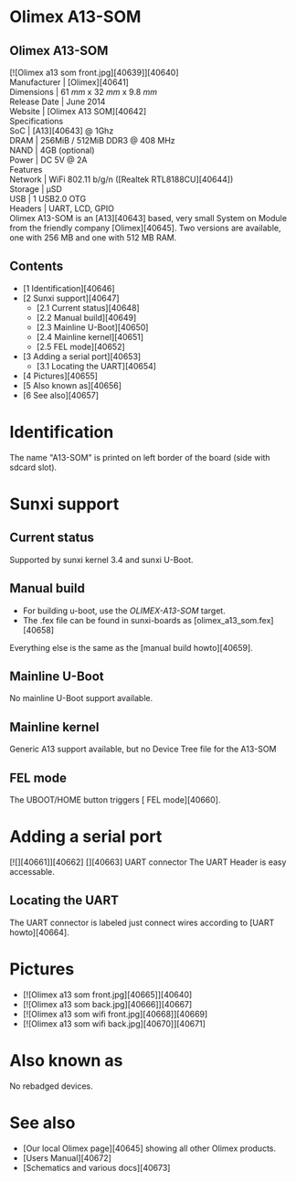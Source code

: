 # Olimex A13-SOM
Olimex A13-SOM  
---  
[![Olimex a13 som front.jpg][40639]][40640]  
Manufacturer |  [Olimex][40641]  
Dimensions |  61 _mm_ x 32 _mm_ x 9.8 _mm_  
Release Date |  June 2014   
Website |  [Olimex A13 SOM][40642]  
Specifications   
SoC |  [A13][40643] @ 1Ghz   
DRAM |  256MiB / 512MiB DDR3 @ 408 MHz   
NAND |  4GB (optional)   
Power |  DC 5V @ 2A   
Features   
Network |  WiFi 802.11 b/g/n ([Realtek RTL8188CU][40644])   
Storage |  µSD   
USB |  1 USB2.0 OTG   
Headers |  UART, LCD, GPIO   
Olimex A13-SOM is an [A13][40643] based, very small System on Module from the friendly company [Olimex][40645]. Two versions are available, one with 256 MB and one with 512 MB RAM. 
## Contents
  * [1 Identification][40646]
  * [2 Sunxi support][40647]
    * [2.1 Current status][40648]
    * [2.2 Manual build][40649]
    * [2.3 Mainline U-Boot][40650]
    * [2.4 Mainline kernel][40651]
    * [2.5 FEL mode][40652]
  * [3 Adding a serial port][40653]
    * [3.1 Locating the UART][40654]
  * [4 Pictures][40655]
  * [5 Also known as][40656]
  * [6 See also][40657]

# Identification
The name "A13-SOM" is printed on left border of the board (side with sdcard slot). 
# Sunxi support
## Current status
Supported by sunxi kernel 3.4 and sunxi U-Boot. 
## Manual build
  * For building u-boot, use the _OLIMEX-A13-SOM_ target.
  * The .fex file can be found in sunxi-boards as [olimex_a13_som.fex][40658]

Everything else is the same as the [manual build howto][40659]. 
## Mainline U-Boot
No mainline U-Boot support available. 
## Mainline kernel
Generic A13 support available, but no Device Tree file for the A13-SOM 
## FEL mode
The UBOOT/HOME button triggers [ FEL mode][40660]. 
# Adding a serial port
[![][40661]][40662]
[][40663]
UART connector
The UART Header is easy accessable. 
## Locating the UART
The UART connector is labeled just connect wires according to [UART howto][40664]. 
# Pictures
  * [![Olimex a13 som front.jpg][40665]][40640]
  * [![Olimex a13 som back.jpg][40666]][40667]
  * [![Olimex a13 som wifi front.jpg][40668]][40669]
  * [![Olimex a13 som wifi back.jpg][40670]][40671]

# Also known as
No rebadged devices. 
# See also
  * [Our local Olimex page][40645] showing all other Olimex products.
  * [Users Manual][40672]
  * [Schematics and various docs][40673]
